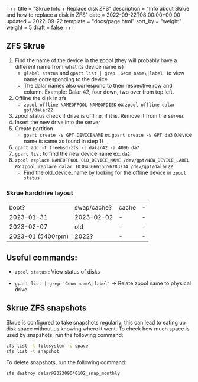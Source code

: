 +++
title = "Skrue Info + Replace disk ZFS"
description = "Info about Skrue and how to replace a disk in ZFS"
date = 2022-09-22T08:00:00+00:00
updated = 2022-09-22
template = "docs/page.html"
sort_by = "weight"
weight = 5
draft = false
+++

## ZFS Skrue

1. Find the name of the device in the zpool (they will probably have a different
   name from what its device name is)
   - `glabel status` and `gpart list | grep 'Geom name\|label'` to view name
     corresponding to the device.
   - The dalar names also correspond to their respective row and column.
     Example: Dalar 42, four down, two over from top left.
2. Offline the disk in zfs
   - `zpool offline NAMEOFPOOL NAMEOFDISK` ex `zpool offline dalar gpt/dalar22`
3. zpool status check if drive is offline, if it is. Remove it from the server.
4. Insert the new drive into the server
5. Create partition
   - `gpart create -s GPT DEVICENAME` ex `gpart create -s GPT da3` (device name
     is same as found in step 1)
6. `gpart add -t freebsd-zfs -l dalar42 -a 4096 da7`
7. `gpart list` to find the new device name ex: `da2`
8. `zpool replace NAMEOFPOOL OLD_DEVICE_NAME /dev/gpt/NEW_DEVICE_LABEL` ex
   `zpool replace dalar 10304366615656783234 /dev/gpt/dalar22`
   - Find the old_device_name by looking for the offline device in
     `zpool status`

### Skrue harddrive layout

|                   |             |       |     |
| ----------------- | ----------- | ----- | --- |
| boot?             | swap/cache? | cache | -   |
| 2023-01-31        | 2023-02-02  | -     | -   |
| 2023-02-07        | old         | -     | -   |
| 2023-01 (5400rpm) | 2022?       | -     | -   |

## Useful commands:

- `zpool status` : View status of disks

- `gpart list | grep 'Geom name\|label'` -> Relate zpool name to physical drive

## Skrue ZFS snapshots

Skrue is configured to take snapshots regularly, this can lead to eating up disk
space without us knowing where it went. To check how much space is used by
snapshots, run the following command:

```sh
zfs list -t filesystem -o space
zfs list -t snapshot
```

To delete snapshots, run the following command:

```sh
zfs destroy dalar@202309040102_znap_monthly
```
